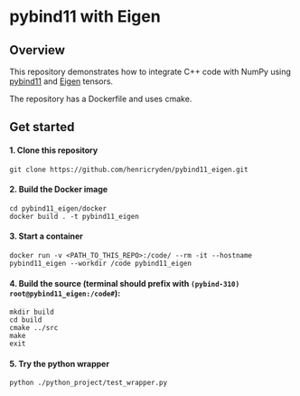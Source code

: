 # pybind11 with Eigen
## Overview
This repository demonstrates how to integrate C++ code with NumPy using  [pybind11](https://pybind11.readthedocs.io) and [Eigen](https://eigen.tuxfamily.org/index.php?title=Main_Page) tensors.

The repository has a Dockerfile and uses cmake.



## Get started


#### 1. Clone this repository
```
git clone https://github.com/henricryden/pybind11_eigen.git
```

#### 2. Build the Docker image
```
cd pybind11_eigen/docker
docker build . -t pybind11_eigen
```

#### 3. Start a container
```
docker run -v <PATH_TO_THIS_REPO>:/code/ --rm -it --hostname pybind11_eigen --workdir /code pybind11_eigen
```

#### 4. Build the source (terminal should prefix with `(pybind-310) root@pybind11_eigen:/code#`):

```
mkdir build
cd build
cmake ../src
make
exit
```

#### 5. Try the python wrapper
```
python ./python_project/test_wrapper.py
```


